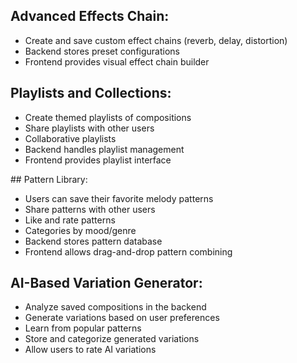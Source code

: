 ## Advanced Effects Chain:

- Create and save custom effect chains (reverb, delay, distortion)
- Backend stores preset configurations
- Frontend provides visual effect chain builder

## Playlists and Collections:

- Create themed playlists of compositions
- Share playlists with other users
- Collaborative playlists
- Backend handles playlist management
- Frontend provides playlist interface

## Pattern Library:

- Users can save their favorite melody patterns
- Share patterns with other users
- Like and rate patterns
- Categories by mood/genre
- Backend stores pattern database
- Frontend allows drag-and-drop pattern combining

## AI-Based Variation Generator:

- Analyze saved compositions in the backend
- Generate variations based on user preferences
- Learn from popular patterns
- Store and categorize generated variations
- Allow users to rate AI variations
